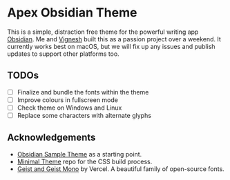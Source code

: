 # Apex Obsidian Theme

This is a simple, distraction free theme for the powerful writing app [Obsidian](https://www.obsidian.md). Me and [Vignesh](https://twitter.com/c_m_vignesh) built this as a passion project over a weekend. It currently works best on macOS, but we will fix up any issues and publish updates to support other platforms too.

## TODOs

-   [ ] Finalize and bundle the fonts within the theme
-   [ ] Improve colours in fullscreen mode
-   [ ] Check theme on Windows and Linux
-   [ ] Replace some characters with alternate glyphs

## Acknowledgements

-   [Obsidian Sample Theme](https://github.com/obsidianmd/obsidian-sample-theme) as a starting point.
-   [Minimal Theme](https://github.com/kepano/obsidian-minimal?tab=readme-ov-file) repo for the CSS build process.
-   [Geist and Geist Mono](https://vercel.com/font) by Vercel. A beautiful family of open-source fonts.
